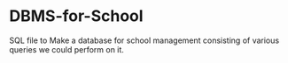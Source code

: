 # DBMS-for-School
SQL file to Make a database for school management consisting of various queries we could perform on it.
